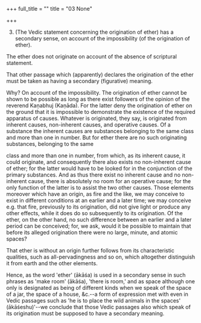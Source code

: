 +++
full_title = ""
title = "03 None"

+++


3. (The Vedic statement concerning the origination of ether) has a secondary sense, on account of the impossibility (of the origination of ether).

The ether does not originate on account of the absence of scriptural statement.

That other passage which (apparently) declares the origination of the ether must be taken as having a secondary (figurative) meaning.

Why? On account of the impossibility. The origination of ether cannot be shown to be possible as long as there exist followers of the opinion of the reverend Kaṇabhuj (Kaṇāda). For the latter deny the origination of ether on the ground that it is impossible to demonstrate the existence of the required apparatus of causes. Whatever is originated, they say, is originated from inherent causes, non-inherent causes, and operative causes. Of a substance the inherent causes are substances belonging to the same class and more than one in number. But for ether there are no such originating substances, belonging to the same

class and more than one in number, from which, as its inherent cause, it could originate, and consequently there also exists no non-inherent cause of ether; for the latter would have to be looked for in the conjunction of the primary substances. And as thus there exist no inherent cause and no non-inherent cause, there is absolutely no room for an operative cause; for the only function of the latter is to assist the two other causes. Those elements moreover which have an origin, as fire and the like, we may conceive to exist in different conditions at an earlier and a later time; we may conceive e.g. that fire, previously to its origination, did not give light or produce any other effects, while it does do so subsequently to its origination. Of the ether, on the other hand, no such difference between an earlier and a later period can be conceived; for, we ask, would it be possible to maintain that before its alleged origination there were no large, minute, and atomic spaces?

That ether is without an origin further follows from its characteristic qualities, such as all-pervadingness and so on, which altogether distinguish it from earth and the other elements.

Hence, as the word 'ether' (ākāśa) is used in a secondary sense in such phrases as 'make room' (ākāśa), 'there is room,' and as space although one only is designated as being of different kinds when we speak of the space of a jar, the space of a house, &c.--a form of expression met with even in Vedic passages such as 'he is to place the wild animals in the spaces' (ākāśeshu)'--we conclude that those Vedic passages also which speak of its origination must be supposed to have a secondary meaning.

